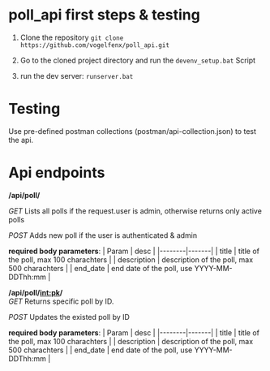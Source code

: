 # poll_api first steps & testing
1. Clone the repository 
`git clone https://github.com/vogelfenx/poll_api.git`

2. Go to the cloned project directory and run the `devenv_setup.bat` Script

3. run the dev server: `runserver.bat`

# Testing
Use pre-defined postman collections (postman/api-collection.json) to test the api.

# Api endpoints

**/api/poll/**

  *GET* Lists all polls if the request.user is admin, otherwise returns only active polls  
  
  *POST* Adds new poll if the user is authenticated & admin   
     
  **required body parameters**: 
   | Param  | desc  |
   |--------|-------|
   | title  | title of the poll, max 100 charachters  |
   |  description | description of the poll, max 500 charachters  |
   |  end_date | end date of the poll, use YYYY-MM-DDThh:mm  |  
     
**/api/poll/<int:pk>/**  
  *GET* Returns specific poll by ID.  
  
  *POST* Updates the existed poll by ID
  
  **required body parameters**: 
   | Param  | desc  |
   |--------|-------|
   | title  | title of the poll, max 100 charachters  |
   |  description | description of the poll, max 500 charachters  |
   |  end_date | end date of the poll, use YYYY-MM-DDThh:mm  |
